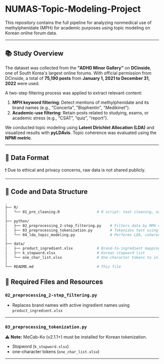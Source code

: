 # NUMAS-Topic-Modeling-Project

This repository contains the full pipeline for analyzing nonmedical use of methylphenidate (MPH) for academic purposes using topic modeling on Korean online forum data.

---

## 📚 Study Overview

The dataset was collected from the **"ADHD Minor Gallery"** on **DCinside**, one of South Korea's largest online forums. With official permission from DCinside, a total of **75,190 posts** from **January 1, 2021 to December 31, 2022** were used.

A two-step filtering process was applied to extract relevant content:

1. **MPH keyword filtering**: Detect mentions of methylphenidate and its brand names (e.g., "Concerta", "Bisphentin", "Medikinet").
2. **Academic-use filtering**: Retain posts related to studying, exams, or academic stress (e.g., “CSAT”, “quiz”, “report”).

We conducted topic modeling using **Latent Dirichlet Allocation (LDA)** and visualized results with **pyLDAvis**. Topic coherence was evaluated using the **NPMI metric**.

---

 
## 🧾 Data Format
❗ Due to ethical and privacy concerns, raw data is not shared publicly.


---

## 📂 Code and Data Structure

```bash
.
├── R/
│   └── 01_pre_cleaning.R                 # R script: text cleaning, normalization, formatting
│
├── python/
│   ├── 02_preprocessing_2-step_filtering.py    # Filters data by MPH drug mentions and study-related keywords
│   ├── 03_preprocessing_tokenization.py        # Tokenizes text using MeCab, removes stopwords, normalization, creates frequency tables
│   └── 04_lda_topic_modeling.py                # Performs LDA, coherence evaluation (NPMI), and pyLDAvis visualization
│
├── data/
│   ├── product_ingredient.xlsx           # Brand-to-ingredient mapping dictionary
│   ├── k_stopword.xlsx                   # Korean stopword list
│   └── one_char_list.xlsx                # One-character tokens to inlude
│
└── README.md                             # This file

```
## 🔎 Required Files and Resources

### `02_preprocessing_2-step_filtering.py`
- Replaces brand names with active ingredient names using `product_ingredient.xlsx`  

---

### `03_preprocessing_tokenization.py`
⚠️ **Note:** MeCab-Ko (v2.1.1+) must be installed for Korean tokenization.
- Stopword (`k_stopword.xlsx`)  
- one-character tokens (`one_char_list.xlsx`)  

---



